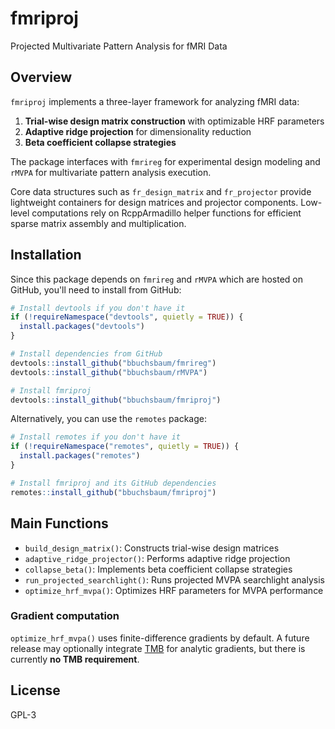 # fmriproj

Projected Multivariate Pattern Analysis for fMRI Data

## Overview

`fmriproj` implements a three-layer framework for analyzing fMRI data:

1. **Trial-wise design matrix construction** with optimizable HRF parameters
2. **Adaptive ridge projection** for dimensionality reduction  
3. **Beta coefficient collapse strategies**

The package interfaces with `fmrireg` for experimental design modeling and `rMVPA` for multivariate pattern analysis execution.

Core data structures such as `fr_design_matrix` and `fr_projector` provide
lightweight containers for design matrices and projector components. Low-level
computations rely on RcppArmadillo helper functions for efficient sparse matrix
assembly and multiplication.

## Installation

Since this package depends on `fmrireg` and `rMVPA` which are hosted on GitHub, you'll need to install from GitHub:

```r
# Install devtools if you don't have it
if (!requireNamespace("devtools", quietly = TRUE)) {
  install.packages("devtools")
}

# Install dependencies from GitHub
devtools::install_github("bbuchsbaum/fmrireg")
devtools::install_github("bbuchsbaum/rMVPA")

# Install fmriproj
devtools::install_github("bbuchsbaum/fmriproj")
```

Alternatively, you can use the `remotes` package:

```r
# Install remotes if you don't have it
if (!requireNamespace("remotes", quietly = TRUE)) {
  install.packages("remotes")
}

# Install fmriproj and its GitHub dependencies
remotes::install_github("bbuchsbaum/fmriproj")
```

## Main Functions

- `build_design_matrix()`: Constructs trial-wise design matrices
- `adaptive_ridge_projector()`: Performs adaptive ridge projection
- `collapse_beta()`: Implements beta coefficient collapse strategies
- `run_projected_searchlight()`: Runs projected MVPA searchlight analysis
- `optimize_hrf_mvpa()`: Optimizes HRF parameters for MVPA performance

### Gradient computation

`optimize_hrf_mvpa()` uses finite-difference gradients by default. A future
release may optionally integrate [TMB](https://github.com/kaskr/adcomp) for
analytic gradients, but there is currently **no TMB requirement**.

## License

GPL-3 
